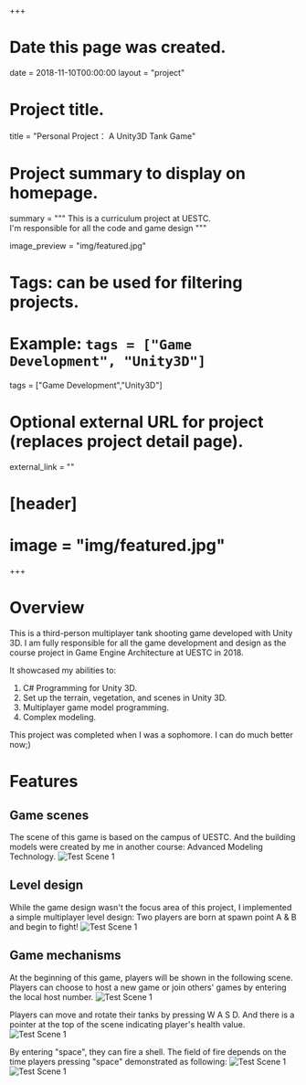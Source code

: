 +++
# Date this page was created.
date = 2018-11-10T00:00:00
layout = "project"

# Project title.
title = "Personal Project： A Unity3D Tank Game"

# Project summary to display on homepage.
summary = """
 This is a curriculum project at UESTC.<br>
 I'm responsible for all the code and game design
 """
 
image_preview = "img/featured.jpg"

# Tags: can be used for filtering projects.
# Example: `tags = ["Game Development", "Unity3D"]`
tags = ["Game Development","Unity3D"]

# Optional external URL for project (replaces project detail page).
external_link = ""

# [header]
# image = "img/featured.jpg"

+++

# Overview
This is a third-person multiplayer tank shooting game developed with Unity 3D.
I am fully responsible for all the game development and design as the course project in Game Engine Architecture at UESTC in 2018.

It showcased my abilities to:
1. C# Programming for Unity 3D.
2. Set up the terrain, vegetation, and scenes in Unity 3D.
3. Multiplayer game model programming.
4. Complex modeling.

This project was completed when I was a sophomore. I can do much better now;)

# Features
## Game scenes

The scene of this game is based on the campus of UESTC. And the building models were created by me in another course: Advanced Modeling Technology.
![Test Scene 1](img/image2.jpg)
## Level design

While the game design wasn't the focus area of this project, I implemented a simple multiplayer level design: Two players are born at spawn point A & B and begin to fight!
![Test Scene 1](img/image3.jpg)

## Game mechanisms

At the beginning of this game, players will be shown in the following scene. Players can choose to host a new game or join others' games by entering the local host number.
![Test Scene 1](img/image5.jpg)

Players can move and rotate their tanks by pressing W A S D. And there is a pointer at the top of the scene indicating player's health value.
![Test Scene 1](img/image6.jpg)

By entering "space", they can fire a shell. The field of fire depends on the time players pressing "space" demonstrated as following:
![Test Scene 1](img/image7.jpg)
![Test Scene 1](img/image9.jpg)


